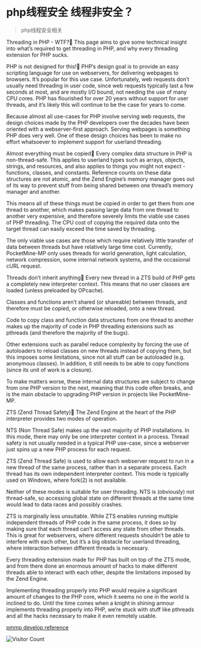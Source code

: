 # php线程安全 线程非安全？
> php线程安全相关 

Threading in PHP - WTF?
This page aims to give some technical insight into what’s required to get threading in PHP, and why every threading extension for PHP sucks.

PHP is not designed for this!
PHP’s design goal is to provide an easy scripting language for use on webservers, for delivering webpages to browsers. It’s popular for this use case. Unfortunately, web requests don’t usually need threading in user code, since web requests typically last a few seconds at most, and are mostly I/O bound, not needing the use of many CPU cores. PHP has flourished for over 20 years without support for user threads, and it’s likely this will continue to be the case for years to come.

Because almost all use-cases for PHP involve serving web requests, the design choices made by the PHP developers over the decades have been oriented with a webserver-first approach. Serving webpages is something PHP does very well. One of these design choices has been to make no effort whatsoever to implement support for userland threading.

Almost everything must be copied
Every complex data structure in PHP is non-thread-safe. This applies to userland types such as arrays, objects, strings, and resources, and also applies to things you might not expect - functions, classes, and constants. Reference counts on these data structures are not atomic, and the Zend Engine’s memory manager goes out of its way to prevent stuff from being shared between one thread’s memory manager and another.

This means all of these things must be copied in order to get them from one thread to another, which makes passing large data from one thread to another very expensive, and therefore severely limits the viable use cases of PHP threading. The CPU cost of copying the required data onto the target thread can easily exceed the time saved by threading.

The only viable use cases are those which require relatively little transfer of data between threads but have relatively large time cost. Currently, PocketMine-MP only uses threads for world generation, light calculation, network compression, some internal network systems, and the occasional cURL request.

Threads don’t inherit anything
Every new thread in a ZTS build of PHP gets a completely new interpreter context. This means that no user classes are loaded (unless preloaded by OPcache).

Classes and functions aren’t shared (or shareable) between threads, and therefore must be copied, or otherwise reloaded, onto a new thread.

Code to copy class and function data structures from one thread to another makes up the majority of code in PHP threading extensions such as pthreads (and therefore the majority of the bugs).

Other extensions such as parallel reduce complexity by forcing the use of autoloaders to reload classes on new threads instead of copying them, but this imposes some limitations, since not all stuff can be autoloaded (e.g. anonymous classes). In addition, it still needs to be able to copy functions (since its unit of work is a closure).

To make matters worse, these internal data structures are subject to change from one PHP version to the next, meaning that this code often breaks, and is the main obstacle to upgrading PHP version in projects like PocketMine-MP.

ZTS (Zend Thread Safety)
The Zend Engine at the heart of the PHP interpreter provides two modes of operation.

NTS (Non Thread Safe) makes up the vast majority of PHP installations. In this mode, there may only be one interpreter context in a process. Thread safety is not usually needed in a typical PHP use-case, since a webserver just spins up a new PHP process for each request.

ZTS (Zend Thread Safe) is used to allow each webserver request to run in a new thread of the same process, rather than in a separate process. Each thread has its own independent interpreter context. This mode is typically used on Windows, where fork(2) is not available.

Neither of these modes is suitable for user threading. NTS is (obviously) not thread-safe, so accessing global state on different threads at the same time would lead to data races and possibly crashes.

ZTS is marginally less unsuitable. While ZTS enables running multiple independent threads of PHP code in the same process, it does so by making sure that each thread can’t access any state from other threads. This is great for webservers, where different requests shouldn’t be able to interfere with each other, but it’s a big obstacle for userland threading, where interaction between different threads is necessary.

Every threading extension made for PHP has built on top of the ZTS mode, and from there done an enormous amount of hacks to make different threads able to interact with each other, despite the limitations imposed by the Zend Engine.

Implementing threading properly into PHP would require a significant amount of changes to the PHP core, which it seems no one in the world is inclined to do. Until the time comes when a knight in shining armour implements threading properly into PHP, we’re stuck with stuff like pthreads and all the hacks necessary to make it even remotely usable.

[pmmp develop reference](https://doc.pmmp.io/en/rtfd/developer-reference/threading-in-php-wtf.html)

![Visitor Count](https://profile-counter.glitch.me/brotherbigbao/count.svg)